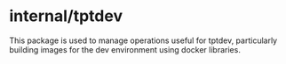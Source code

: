 # internal/tptdev

This package is used to manage operations useful for tptdev, particularly
building images for the dev environment using docker libraries.

